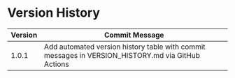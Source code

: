 # Version History

<!-- START_VERSION_HISTORY -->
| Version | Commit Message |
|---------|----------------|
| 1.0.1 | Add automated version history table with commit messages in VERSION_HISTORY.md via GitHub Actions |
<!-- END_VERSION_HISTORY -->
